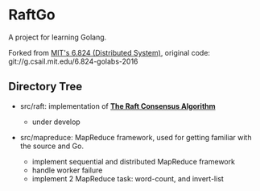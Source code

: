 # RaftGo
A project for learning Golang.

Forked from [MIT's 6.824 (Distributed System)](https://pdos.csail.mit.edu/6.824/), original code: git://g.csail.mit.edu/6.824-golabs-2016

## Directory Tree
* src/raft: implementation of [**The Raft Consensus Algorithm**](http://web.stanford.edu/~ouster/cgi-bin/papers/raft-atc14)
	* under develop
	
* src/mapreduce: MapReduce framework, used for getting familiar with the source and Go.
	* implement sequential and distributed MapReduce framework
	* handle worker failure
	* implement 2 MapReduce task: word-count, and invert-list
